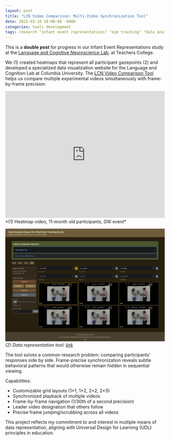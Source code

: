 ```yaml
---
layout: post
title: "LCN Video Comparison: Multi-Video Synchronization Tool"
date: 2025-03-18 10:00:00 -0400
categories: tools development
tags: research "infant event representations" "eye tracking" "data analysis"
---
```


This is a **double post** for progress in our Infant Event Representations study at the [Language and Cognitive Neuroscience Lab](https://www.tc.columbia.edu/lcl/), at Teachers College.

We (1) created heatmaps that represent all participant gazepoints (2) and developed a specialized data visualization website for the Language and Cognition Lab at Columbia University. The [LCN Video Comparison Tool](https://yurigushiken.github.io/LCN-video-viewer/) helps us compare multiple experimental videos simultaneously with frame-by-frame precision.

<iframe width="100%" height="400" src="https://www.youtube.com/embed/LjDz26i2shU" frameborder="0" allow="accelerometer; autoplay; clipboard-write; encrypted-media; gyroscope; picture-in-picture" allowfullscreen></iframe>
*(1) Heatmap video, 11-month old participants, GW event*

![LCN Video Comparison Tool Screenshot](/media/eir-data-visualization.png)
*(2) Data representation tool: [link](https://yurigushiken.github.io/LCN-video-viewer/)*

The tool solves a common research problem: comparing participants' responses side by side. Frame-precise synchronization reveals subtle behavioral patterns that would otherwise remain hidden in sequential viewing.

Capabilities:
- Customizable grid layouts (1×1, 1×2, 2×2, 2×3)
- Synchronized playback of multiple videos
- Frame-by-frame navigation (1/30th of a second precision)
- Leader video designation that others follow
- Precise frame jumping/scrubbing across all videos

This project reflects my commitment to and interest in multiple means of data representation, aligning with Universal Design for Learning (UDL) principles in education.